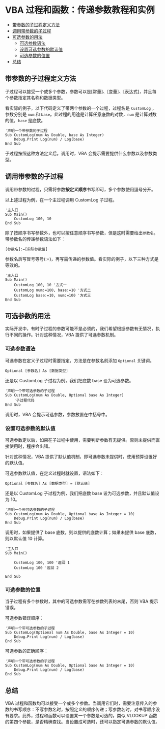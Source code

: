 # VBA 过程和函数：传递参数教程和实例

* [带参数的子过程定义方法](#带参数的子过程定义方法)
* [调用带参数的子过程](#调用带参数的子过程)
* [可选参数的用法](#可选参数的用法)
  * [可选参数语法](#可选参数语法)
  * [设置可选参数的默认值](#设置可选参数的默认值)
  * [可选参数的位置](#可选参数的位置)
* [总结](#总结)

## 带参数的子过程定义方法

子过程可以接受一个或多个参数，参数可以是[常量]、[变量]、[表达式]，并且每个参数指定其名称和数据类型。

看实际的例子，以下代码定义了带两个参数的一个过程，过程名是 `CustomLog` ，参数分别是 `num` 和 `base`。此过程的用途是计算任意底数的对数，`num` 是计算对数的值，`base` 是底数。
```vba
'声明一个带参数的子过程
Sub CustomLog(num As Double, base As Integer)
    Debug.Print Log(num) / Log(base)
End Sub
```
子过程按照这种方法定义后，调用时，VBA 会提示需要提供什么参数以及参数类型。

## 调用带参数的子过程

调用带参数的过程，只需将参数**按定义顺序**书写即可，多个参数使用逗号分开。

以上述过程为例，在一个主过程调用 CustomLog 子过程。
```vba
'主入口
Sub Main()
    CustomLog 100, 10
End Sub
```
除了按顺序书写参数外，也可以按任意顺序书写参数，但是这时需要给出`参数名`。带参数名的传递参数语法如下：
```vba
[参数名]:=[实际参数值]
```
参数名后写冒号等号(:=)，再写需传递的参数值。看实际的例子，以下三种方式是等效的。
```vba
'主入口
Sub Main()
    CustomLog 100, 10 '方式一
    CustomLog num:=100, base:=10 '方式二
    CustomLog base:=10, num:=100 '方式三
End Sub
``` 

## 可选参数的用法

实际开发中，有时子过程的参数可能不是必须的，我们希望根据参数有无情况，执行不同的操作。针对这种情况，VBA 提供了可选参数机制。

### 可选参数语法

可选参数在定义子过程时需要指定，方法是在参数名前添加 `Optional` 关键词。
```vba
Optional [参数名] As [数据类型]
```
还是以 CustomLog 子过程为例，我们把底数 base 设为可选参数。
```vba
'声明一个带可选参数的子过程
Sub CustomLog(num As Double, Optional base As Integer)
    '子过程代码
End Sub
```
调用时，VBA 会提示可选参数，参数放置在中括号中。

### 设置可选参数的默认值

可选参数定以后，如果在子过程中使用，需要判断参数有无提供。否则未提供而直接使用时，程序会出错。

针对这种情况，VBA 提供了默认值机制，即可选参数未提供时，使用预算设置好的默认值。

可选参数默认值，在定义过程时就设置，语法如下：
```vba
Optional [参数名] As [数据类型] = [默认值]
```
还是以 CustomLog 子过程为例，我们把底数 base 设为可选参数，并且默认值设为 10。
```vba
'声明一个带可选参数的子过程
Sub CustomLog(num As Double, Optional base As Integer = 10)
    Debug.Print Log(num) / Log(base)
End Sub
```
调用时，如果提供了 base 底数，则以提供的底数计算；如果未提供 base 底数，则以默认值 10 计算。
```vba
'主入口
Sub Main()

    CustomLog 100, 100 '返回 1
    CustomLog 100 '返回 2

End Sub
```

### 可选参数的位置

当子过程有多个参数时，其中的可选参数需写在参数列表的末尾，否则 VBA 提示错误。

可选参数错误顺序：
```vba
'声明一个带可选参数的子过程
Sub CustomLog(Optional num As Double, base As Integer = 10)
    Debug.Print Log(num) / Log(base)
End Sub
```

可选参数的正确顺序：
```vba
'声明一个带可选参数的子过程
Sub CustomLog(num As Double, Optional base As Integer = 10)
    Debug.Print Log(num) / Log(base)
End Sub
```

## 总结

VBA 过程和函数均可以接受一个或多个参数。当调用它们时，需要注意传入的参数的书写顺序：不写参数名时，按照定义的顺序传递；写参数名时，对书写顺序没有要求。此外，过程和函数可以设置某一个参数是可选的，类似 VLOOKUP 函数的第四个参数，是否精确查找。当设置成可选时，还可以指定可选参数的默认值。

